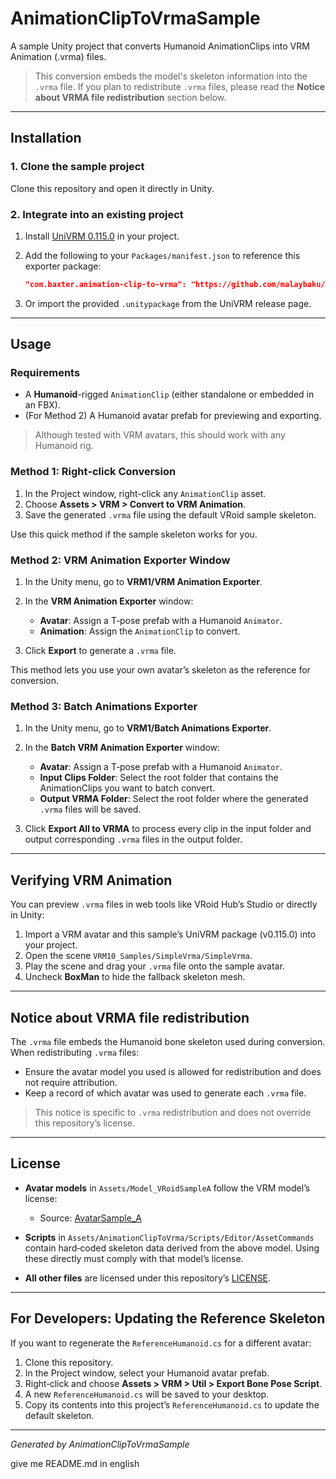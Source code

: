 # AnimationClipToVrmaSample

A sample Unity project that converts Humanoid AnimationClips into VRM Animation (.vrma) files.

> This conversion embeds the model's skeleton information into the `.vrma` file. If you plan to redistribute `.vrma` files, please read the **Notice about VRMA file redistribution** section below.

---

## Installation

### 1. Clone the sample project

Clone this repository and open it directly in Unity.

### 2. Integrate into an existing project

1. Install [UniVRM 0.115.0](https://github.com/vrm-c/UniVRM/releases/tag/v0.115.0) in your project.
2. Add the following to your `Packages/manifest.json` to reference this exporter package:

   ```json
   "com.baxter.animation-clip-to-vrma": "https://github.com/malaybaku/AnimationClipToVrmaSample.git?path=/Assets/AnimationClipToVrma/Package#x.x.x"
   ```
3. Or import the provided `.unitypackage` from the UniVRM release page.

---

## Usage

### Requirements

* A **Humanoid**-rigged `AnimationClip` (either standalone or embedded in an FBX).
* (For Method 2) A Humanoid avatar prefab for previewing and exporting.

> Although tested with VRM avatars, this should work with any Humanoid rig.

### Method 1: Right‑click Conversion

1. In the Project window, right-click any `AnimationClip` asset.
2. Choose **Assets > VRM > Convert to VRM Animation**.
3. Save the generated `.vrma` file using the default VRoid sample skeleton.

Use this quick method if the sample skeleton works for you.

### Method 2: VRM Animation Exporter Window

1. In the Unity menu, go to **VRM1/VRM Animation Exporter**.
2. In the **VRM Animation Exporter** window:

   * **Avatar**: Assign a T‑pose prefab with a Humanoid `Animator`.
   * **Animation**: Assign the `AnimationClip` to convert.
3. Click **Export** to generate a `.vrma` file.

This method lets you use your own avatar’s skeleton as the reference for conversion.

### Method 3: Batch Animations Exporter

1. In the Unity menu, go to **VRM1/Batch Animations Exporter**.
2. In the **Batch VRM Animation Exporter** window:

   * **Avatar**: Assign a T‑pose prefab with a Humanoid `Animator`.
   * **Input Clips Folder**: Select the root folder that contains the AnimationClips you want to batch convert.
   * **Output VRMA Folder**: Select the root folder where the generated `.vrma` files will be saved.
3. Click **Export All to VRMA** to process every clip in the input folder and output corresponding `.vrma` files in the output folder.

---

## Verifying VRM Animation

You can preview `.vrma` files in web tools like VRoid Hub’s Studio or directly in Unity:

1. Import a VRM avatar and this sample’s UniVRM package (v0.115.0) into your project.
2. Open the scene `VRM10_Samples/SimpleVrma/SimpleVrma`.
3. Play the scene and drag your `.vrma` file onto the sample avatar.
4. Uncheck **BoxMan** to hide the fallback skeleton mesh.

---

## Notice about VRMA file redistribution

The `.vrma` file embeds the Humanoid bone skeleton used during conversion. When redistributing `.vrma` files:

* Ensure the avatar model you used is allowed for redistribution and does not require attribution.
* Keep a record of which avatar was used to generate each `.vrma` file.

> This notice is specific to `.vrma` redistribution and does not override this repository’s license.

---

## License

* **Avatar models** in `Assets/Model_VRoidSampleA` follow the VRM model’s license:

  * Source: [AvatarSample\_A](https://hub.vroid.com/characters/2843975675147313744/models/5644550979324015604)
* **Scripts** in `Assets/AnimationClipToVrma/Scripts/Editor/AssetCommands` contain hard‑coded skeleton data derived from the above model. Using these directly must comply with that model’s license.
* **All other files** are licensed under this repository’s [LICENSE](LICENSE).

---

## For Developers: Updating the Reference Skeleton

If you want to regenerate the `ReferenceHumanoid.cs` for a different avatar:

1. Clone this repository.
2. In the Project window, select your Humanoid avatar prefab.
3. Right‑click and choose **Assets > VRM > Util > Export Bone Pose Script**.
4. A new `ReferenceHumanoid.cs` will be saved to your desktop.
5. Copy its contents into this project’s `ReferenceHumanoid.cs` to update the default skeleton.

---

*Generated by AnimationClipToVrmaSample*

give me README.md in english
